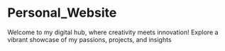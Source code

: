 # Personal_Website
Welcome to my digital hub, where creativity meets innovation! Explore a vibrant showcase of my passions, projects, and insights
